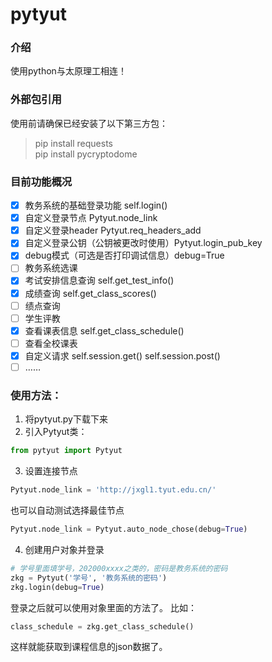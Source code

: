 # pytyut

### 介绍
使用python与太原理工相连！

### 外部包引用
使用前请确保已经安装了以下第三方包：
>pip install requests
><br>
> pip install pycryptodome

### 目前功能概况
- [x] 教务系统的基础登录功能 self.login()
- [x] 自定义登录节点 Pytyut.node_link
- [x] 自定义登录header Pytyut.req_headers_add
- [x] 自定义登录公钥（公钥被更改时使用）Pytyut.login_pub_key
- [x] debug模式（可选是否打印调试信息）debug=True
- [ ] 教务系统选课
- [x] 考试安排信息查询 self.get_test_info()
- [x] 成绩查询 self.get_class_scores()
- [ ] 绩点查询
- [ ] 学生评教
- [x] 查看课表信息 self.get_class_schedule()
- [ ] 查看全校课表
- [x] 自定义请求 self.session.get() self.session.post()
- [ ] ……

### 使用方法：
1. 将pytyut.py下载下来
2. 引入Pytyut类：
```python
from pytyut import Pytyut
```
3. 设置连接节点
```python
Pytyut.node_link = 'http://jxgl1.tyut.edu.cn/'
```
也可以自动测试选择最佳节点
```python
Pytyut.node_link = Pytyut.auto_node_chose(debug=True)
```
4. 创建用户对象并登录
```python
# 学号里面填学号，202000xxxx之类的，密码是教务系统的密码
zkg = Pytyut('学号', '教务系统的密码')
zkg.login(debug=True)
```
登录之后就可以使用对象里面的方法了。
比如：
```python
class_schedule = zkg.get_class_schedule()
```
这样就能获取到课程信息的json数据了。